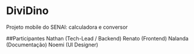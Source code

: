 # DiviDino
Projeto mobile do SENAI: calculadora e conversor

##Participantes
Nathan (Tech-Lead / Backend)
Renato (Frontend)
Nalanda (Documentação)
Noemi (UI Designer)
